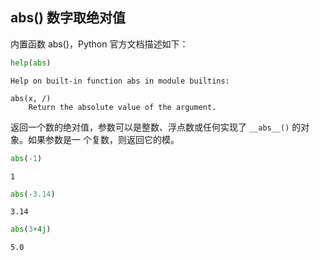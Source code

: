 ## abs() 数字取绝对值

内置函数 abs()，Python 官方文档描述如下：


```python
help(abs)
```

    Help on built-in function abs in module builtins:
    
    abs(x, /)
        Return the absolute value of the argument.
    
    

返回一个数的绝对值，参数可以是整数、浮点数或任何实现了 `__abs__()` 的对象。如果参数是一
个复数，则返回它的模。


```python
abs(-1)
```




    1




```python
abs(-3.14)
```




    3.14




```python
abs(3+4j)
```




    5.0


